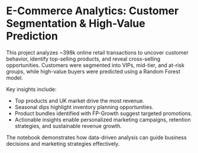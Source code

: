 # E-Commerce Analytics: Customer Segmentation & High-Value Prediction

This project analyzes ~398k online retail transactions to uncover customer behavior, identify top-selling products, and reveal cross-selling opportunities. Customers were segmented into VIPs, mid-tier, and at-risk groups, while high-value buyers were predicted using a Random Forest model.

Key insights include:
- Top products and UK market drive the most revenue.
- Seasonal dips highlight inventory planning opportunities.
- Product bundles identified with FP-Growth suggest targeted promotions.
- Actionable insights enable personalized marketing campaigns, retention strategies, and sustainable revenue growth.

The notebook demonstrates how data-driven analysis can guide business decisions and marketing strategies effectively.
